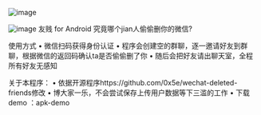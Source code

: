 ![image](https://github.com/diaochunmeng/iFriendIdentification/demo/icon.png)

![image](https://github.com/diaochunmeng/iFriendIdentification/demo/launch.png)
友贱 for Android
究竟哪个jian人偷偷删你的微信?

使用方式
•	微信扫码获得身份认证
•	程序会创建空的群聊，逐一邀请好友到群聊，根据微信的返回码确认ta是否偷偷删了你
•	随后会把好友请出聊天室，全程所有好友无感知


关于本程序：
•	依据开源程序https://github.com/0x5e/wechat-deleted-friends修改
•	博大家一乐，不会尝试保存上传用户数据等下三滥的工作
•	下载demo ：apk-demo